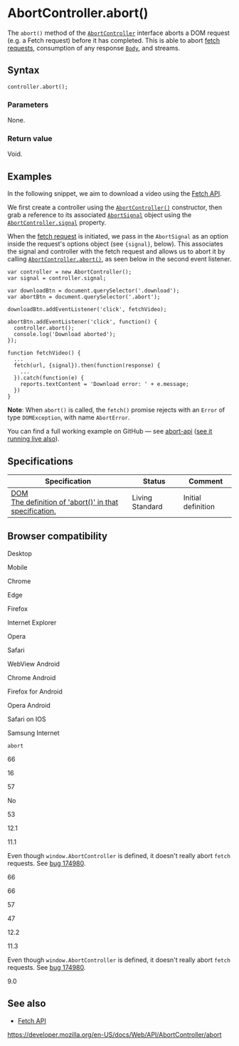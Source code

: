 # AbortController.abort()

The `abort()` method of the [`AbortController`](../abortcontroller) interface aborts a DOM request (e.g. a Fetch request) before it has completed. This is able to abort [fetch requests](../windoworworkerglobalscope/fetch), consumption of any response [`Body`](../body), and streams.

## Syntax

    controller.abort();

### Parameters

None.

### Return value

Void.

## Examples

In the following snippet, we aim to download a video using the [Fetch API](../fetch_api).

We first create a controller using the [`AbortController()`](abortcontroller) constructor, then grab a reference to its associated [`AbortSignal`](../abortsignal) object using the [`AbortController.signal`](signal) property.

When the [fetch request](../windoworworkerglobalscope/fetch) is initiated, we pass in the `AbortSignal` as an option inside the request's options object (see `{signal}`, below). This associates the signal and controller with the fetch request and allows us to abort it by calling [`AbortController.abort()`](abort), as seen below in the second event listener.

    var controller = new AbortController();
    var signal = controller.signal;

    var downloadBtn = document.querySelector('.download');
    var abortBtn = document.querySelector('.abort');

    downloadBtn.addEventListener('click', fetchVideo);

    abortBtn.addEventListener('click', function() {
      controller.abort();
      console.log('Download aborted');
    });

    function fetchVideo() {
      ...
      fetch(url, {signal}).then(function(response) {
        ...
      }).catch(function(e) {
        reports.textContent = 'Download error: ' + e.message;
      })
    }

**Note**: When `abort()` is called, the `fetch()` promise rejects with an `Error` of type `DOMException`, with name `AbortError`.

You can find a full working example on GitHub — see [abort-api](https://github.com/mdn/dom-examples/tree/master/abort-api) ([see it running live also](https://mdn.github.io/dom-examples/abort-api/)).

## Specifications

<table><thead><tr class="header"><th>Specification</th><th>Status</th><th>Comment</th></tr></thead><tbody><tr class="odd"><td><a href="https://dom.spec.whatwg.org/#dom-abortcontroller-abort">DOM<br />
<span class="small">The definition of 'abort()' in that specification.</span></a></td><td><span class="spec-living">Living Standard</span></td><td>Initial definition</td></tr></tbody></table>

## Browser compatibility

Desktop

Mobile

Chrome

Edge

Firefox

Internet Explorer

Opera

Safari

WebView Android

Chrome Android

Firefox for Android

Opera Android

Safari on IOS

Samsung Internet

`abort`

66

16

57

No

53

12.1

11.1

Even though `window.AbortController` is defined, it doesn't really abort `fetch` requests. See [bug 174980](https://webkit.org/b/174980).

66

66

57

47

12.2

11.3

Even though `window.AbortController` is defined, it doesn't really abort `fetch` requests. See [bug 174980](https://webkit.org/b/174980).

9.0

## See also

- [Fetch API](../fetch_api)

<a href="https://developer.mozilla.org/en-US/docs/Web/API/AbortController/abort" class="_attribution-link">https://developer.mozilla.org/en-US/docs/Web/API/AbortController/abort</a>
